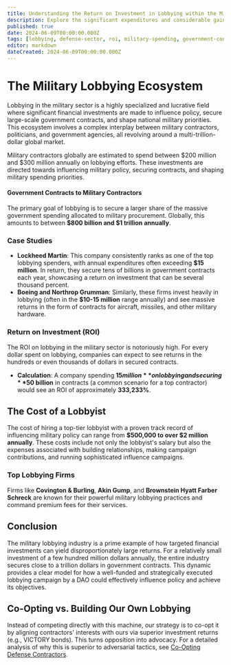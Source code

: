 ```yaml
---
title: Understanding the Return on Investment in Lobbying within the Military Industry
description: Explore the significant expenditures and considerable gains of military contractors in lobbying efforts to influence government policies and secure contracts.
published: true
date: 2024-06-09T00:00:00.000Z
tags: [lobbying, defense-sector, roi, military-spending, government-contracts]
editor: markdown
dateCreated: 2024-06-09T00:00:00.000Z
---
```


# The Military Lobbying Ecosystem

Lobbying in the military sector is a highly specialized and lucrative field where significant financial investments are made to influence policy, secure large-scale government contracts, and shape national military priorities. This ecosystem involves a complex interplay between military contractors, politicians, and government agencies, all revolving around a multi-trillion-dollar global market.

Military contractors globally are estimated to spend between $200 million and $300 million annually on lobbying efforts. These investments are directed towards influencing military policy, securing contracts, and shaping military spending priorities.

#### Government Contracts to Military Contractors

The primary goal of lobbying is to secure a larger share of the massive government spending allocated to military procurement. Globally, this amounts to between **$800 billion and $1 trillion annually**.

### Case Studies

- **Lockheed Martin**: This company consistently ranks as one of the top lobbying spenders, with annual expenditures often exceeding **$15 million**. In return, they secure tens of billions in government contracts each year, showcasing a return on investment that can be several thousand percent.
- **Boeing and Northrop Grumman**: Similarly, these firms invest heavily in lobbying (often in the **$10-15 million** range annually) and see massive returns in the form of contracts for aircraft, missiles, and other military hardware.

### Return on Investment (ROI)

The ROI on lobbying in the military sector is notoriously high. For every dollar spent on lobbying, companies can expect to see returns in the hundreds or even thousands of dollars in secured contracts.

- **Calculation**: A company spending **$15 million** on lobbying and securing **$50 billion** in contracts (a common scenario for a top contractor) would see an ROI of approximately **333,233%**.

## The Cost of a Lobbyist

The cost of hiring a top-tier lobbyist with a proven track record of influencing military policy can range from **$500,000 to over $2 million annually**. These costs include not only the lobbyist's salary but also the expenses associated with building relationships, making campaign contributions, and running sophisticated influence campaigns.

### Top Lobbying Firms

Firms like **Covington & Burling**, **Akin Gump**, and **Brownstein Hyatt Farber Schreck** are known for their powerful military lobbying practices and command premium fees for their services.

## Conclusion

The military lobbying industry is a prime example of how targeted financial investments can yield disproportionately large returns. For a relatively small investment of a few hundred million dollars annually, the entire industry secures close to a trillion dollars in government contracts. This dynamic provides a clear model for how a well-funded and strategically executed lobbying campaign by a DAO could effectively influence policy and achieve its objectives.

## Co-Opting vs. Building Our Own Lobbying

Instead of competing directly with this machine, our strategy is to co-opt it by aligning contractors' interests with ours via superior investment returns (e.g., VICTORY bonds). This turns opposition into advocacy. For a detailed analysis of why this is superior to adversarial tactics, see [Co-Opting Defense Contractors](../co-opting-defense-contractors.md).
